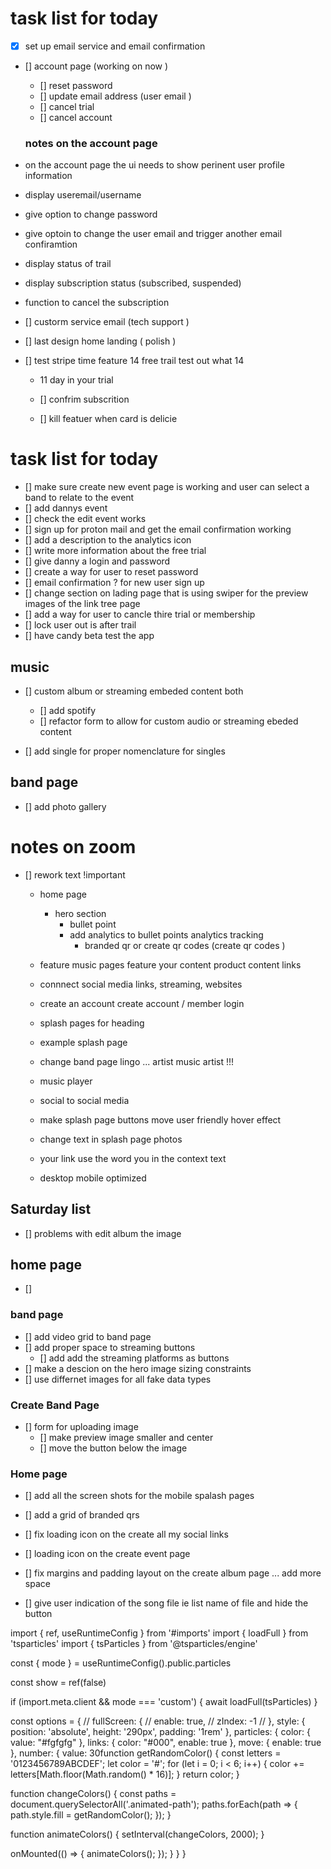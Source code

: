 
# task list for today 

- [x] set up email service and email confirmation 
- [] account page (working on now )
  - [] reset password
  - [] update email address (user email )
  - [] cancel trial 
  - [] cancel account 

  ### notes on the account page 
 - on the account page the ui needs to show perinent user profile information
 - display useremail/username 
 - give option to change password 
 - give optoin to change the user email and trigger another email confiramtion 
 - display status of trail 
 - display subscription status (subscribed, suspended)
 - function to cancel the subscription 
- [] custorm service email (tech support ) 
- [] last design home landing ( polish )
- [] test stripe time feature 14 free trail test out what 14
  - 11 day in your trial 
   - [] confrim subscrition 

  - [] kill featuer when card is delicie 
  





# task list for today 
- [] make sure create new event page is working and user can select a band to relate to the event
- [] add dannys event 
- [] check the edit event works
- [] sign up for proton mail and get the email confirmation working 
- [] add a description to the analytics icon 
- [] write more information about the free trial 
- [] give danny a login and password 
- [] create a way for user to reset password 
- [] email confirmation ? for new user sign up 
- [] change section on lading page that is using swiper for the preview images of the link tree page 
- [] add a way for user to cancle thire trial or membership
- [] lock user out is after trail 
- [] have candy beta test the app 


## music 
- [] custom album or streaming embeded content both 
  - [] add spotify 
  - [] refactor form to allow for custom audio or streaming ebeded content 

- [] add single for proper nomenclature for singles 



## band page 
- [] add photo gallery 

# notes on zoom 

- [] rework text !important 
  - home page 
    - hero section 
      - bullet point 
      - add analytics to bullet points analytics tracking 
        - branded qr or create qr codes (create qr codes )
  - feature music pages feature your content product content links 
  - connnect social media links, streaming, websites 
  - create an account create account / member login 
  - splash pages for heading 
  - example splash page 
  - change band page lingo ... artist music artist !!!
  - music player 
  - social to social media 

  - make splash page buttons move user friendly hover effect 

  - change text in splash page photos 
  - your link use the word you in the context  text 
  - desktop mobile  optimized 


## Saturday list

- [] problems with edit album the image 

## home page 
- [] 

### band page 
- [] add video grid to band page 
- [] add proper space to streaming buttons 
  - [] add add the streaming platforms as buttons 
- [] make a descion on the hero image sizing constraints 
- [] use differnet images for all fake data types 


### Create Band Page 

- [] form for uploading image 
  - [] make preview image smaller and center 
  - [] move the button below the image 

### Home page 

- [] add all the screen shots for the mobile spalash pages 
- [] add a grid of branded qrs

- [] fix loading icon on the create all my social links
- [] loading icon on the create event page 
- [] fix margins and padding layout on the create album page ... add more space 
- [] give user indication of the song file ie list name of file and hide the button 


























import { ref, useRuntimeConfig } from '#imports'
import { loadFull } from 'tsparticles'
import { tsParticles } from '@tsparticles/engine'

const { mode } = useRuntimeConfig().public.particles

const show = ref(false)

if (import.meta.client && mode === 'custom') {
  await loadFull(tsParticles)
}

const options = {
  // fullScreen: {
  //   enable: true,
  //   zIndex: -1
  // },
  style: {
    position: 'absolute',
    height: '290px',
    padding: '1rem'
  },
  particles: {
    color: {
      value: "#fgfgfg"
    },
    links: {
      color: "#000",
      enable: true
    },
    move: {
      enable: true
    },
    number: {
      value: 30function getRandomColor() {
  const letters = '0123456789ABCDEF';
  let color = '#';
  for (let i = 0; i < 6; i++) {
    color += letters[Math.floor(Math.random() * 16)];
  }
  return color;
}

function changeColors() {
  const paths = document.querySelectorAll('.animated-path');
  paths.forEach(path => {
    path.style.fill = getRandomColor();
  });
}

function animateColors() {
  setInterval(changeColors, 2000);
}

onMounted(() => {
  animateColors();
});
    }
  }
}
